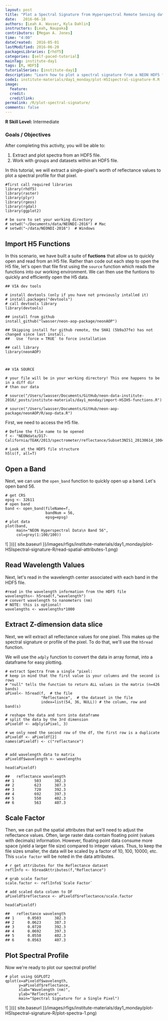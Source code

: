 ```yaml
---
layout: post
title: "Plot a Spectral Signature from Hyperspectral Remote Sensing data in R -  HDF5"
date:   2016-06-18
authors: [Leah A. Wasser, Kyla Dahlin]
instructors: [Leah, Naupaka]
contributors: [Megan A. Jones]
time: "4:00"
dateCreated:  2016-05-01
lastModified: 2016-06-20
packagesLibraries: [rhdf5]
categories: [self-paced-tutorial]
mainTag: institute-day1
tags: [R, HDF5]
tutorialSeries: [institute-day1]
description: "Learn how to plot a spectral signature from a NEON HDF5 file in R."
code1: institute-materials/day1_monday/plot-HSIspectral-signature-R.R
image:
  feature:
  credit:
  creditlink:
permalink: /R/plot-spectral-signature/
comments: false
---
```



<div id="objectives">
<strong>R Skill Level:</strong> Intermediate

<h3>Goals / Objectives</h3>
After completing this activity, you will be able to:
<ol>
<li>Extract and plot spectra from an HDF5 file.</li>
<li>Work with groups and datasets within an HDF5 file.</li>
</ol>

</div>


In this tutorial, we will extract a single-pixel's worth of reflectance values to
plot a spectral profile for that pixel.


    #first call required libraries
    library(rhdf5)
    library(raster)
    library(plyr)
    library(rgeos)
    library(rgdal)
    library(ggplot2)
    
    # be sure to set your working directory
    # setwd("~/Documents/data/NEONDI-2016") # Mac
    # setwd("~/data/NEONDI-2016")  # Windows

## Import H5 Functions

In this scenario, we have built a suite of **fuctions** that allow us to quickly
open and read from an H5 file. Rather than code out each step to open the H5 file,
let's open that file first using the `source` function which reads the functions into
our working environment. We can then use the funtions to quickly and efficiently
open the H5 data.


    ## VIA dev tools
    
    # install devtools (only if you have not previously intalled it)
    # install.packages("devtools")
    # call devtools library
    library(devtools)
    
    ## install from github
    install_github("lwasser/neon-aop-package/neonAOP")

    ## Skipping install for github remote, the SHA1 (5b9a37fe) has not changed since last install.
    ##   Use `force = TRUE` to force installation

    ## call library
    library(neonAOP)
    
    
    
    ## VIA SOURCE
    
    # your file will be in your working directory! This one happens to be in a diff dir
    # than our data
    
    # source("/Users/lwasser/Documents/GitHub/neon-data-institute-2016/_posts/institute-materials/day1_monday/import-HSIH5-functions.R")
    
    # source("/Users/lwasser/Documents/GitHub/neon-aop-package/neonAOP/R/aop-data.R")

First, we need to access the H5 file.


    # Define the file name to be opened
    f <- "NEONdata/D17-California/TEAK/2013/spectrometer/reflectance/Subset3NIS1_20130614_100459_atmcor.h5"
    
    # Look at the HDF5 file structure
    h5ls(f, all=T)

## Open a Band

Next, we can use the `open_band` function to quickly open up a band.
Let's open band 56.


    # get CRS
    epsg <- 32611
    # open band
    band <- open_band(fileName=f,
                      bandNum = 56,
                      epsg=epsg)
    # plot data
    plot(band,
         main="NEON Hyperspectral Data\n Band 56",
         col=grey(1:100/100))

![ ]({{ site.baseurl }}/images/rfigs/institute-materials/day1_monday/plot-HSIspectral-signature-R/read-spatial-attributes-1.png)

## Read Wavelength Values

Next, let's read in the wavelength center associated with each band in the HDF5
file.



    #read in the wavelength information from the HDF5 file
    wavelengths<- h5read(f,"wavelength")
    # convert wavelength to nanometers (nm)
    # NOTE: this is optional!
    wavelengths <- wavelengths*1000

## Extract Z-dimension data slice

Next, we will extract all reflectance values for one pixel. This makes up the
spectral signature or profile of the pixel. To do that, we'll use the `h5read`
function.

We will use the `adply` function to convert the data in array format, into a
dataframe for easy plotting.



    # extract Spectra from a single "pixel:
    # keep in mind that the first value is your columns and the second is rows
    # "null" tells the function to return ALL values in the matrix (n=426 bands)
    aPixel<- h5read(f,  # the file
                    "Reflectance",  # the dataset in the file
                    index=list(54, 36, NULL)) # the column, row and band(s)
    
    # reshape the data and turn into dataframe
    # split the data by the 3rd dimension
    aPixeldf <- adply(aPixel, 3)
    
    # we only need the second row of the df, the first row is a duplicate
    aPixeldf <- aPixeldf[2]
    names(aPixeldf) <- c("reflectance")
    
    
    # add wavelength data to matrix
    aPixeldf$wavelength <- wavelengths
    
    head(aPixeldf)

    ##   reflectance wavelength
    ## 1         503      382.3
    ## 2         623      387.3
    ## 3         720      392.3
    ## 4         692      397.3
    ## 5         550      402.3
    ## 6         563      407.3

## Scale Factor

Then, we can pull the spatial attributes that we'll need to adjust the reflectance
values. Often, large raster data contain floating point (values with decimals) information.
However, floating point data consume more space (yield a larger file size) compared
to integer values. Thus, to keep the file sizes smaller, the data will be scaled
by a factor of 10, 100, 10000, etc. This `scale factor` will be noted in the data attributes.


    # r get attributes for the Reflectance dataset
    reflInfo <- h5readAttributes(f,"Reflectance")
    
    # grab scale factor
    scale.factor <- reflInfo$`Scale Factor`
    
    # add scaled data column to DF
    aPixeldf$reflectance <- aPixeldf$reflectance/scale.factor
    
    head(aPixeldf)

    ##   reflectance wavelength
    ## 1      0.0503      382.3
    ## 2      0.0623      387.3
    ## 3      0.0720      392.3
    ## 4      0.0692      397.3
    ## 5      0.0550      402.3
    ## 6      0.0563      407.3

## Plot Spectral Profile

Now we're ready to plot our spectral profile!


    # plot using GGPLOT2
    qplot(x=aPixeldf$wavelength,
          y=aPixeldf$reflectance,
          xlab="Wavelength (nm)",
          ylab="Reflectance",
          main="Spectral Signature for a Single Pixel")

![ ]({{ site.baseurl }}/images/rfigs/institute-materials/day1_monday/plot-HSIspectral-signature-R/plot-spectra-1.png)
